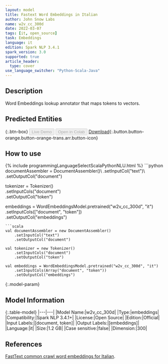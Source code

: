 ```yaml
---
layout: model
title: Fastext Word Embeddings in Italian
author: John Snow Labs
name: w2v_cc_300d
date: 2022-03-07
tags: [it, open_source]
task: Embeddings
language: it
edition: Spark NLP 3.4.1
spark_version: 3.0
supported: true
article_header:
  type: cover
use_language_switcher: "Python-Scala-Java"
---
```


## Description

Word Embeddings lookup annotator that maps tokens to vectors.

## Predicted Entities



{:.btn-box}
<button class="button button-orange" disabled>Live Demo</button>
<button class="button button-orange" disabled>Open in Colab</button>
[Download](https://s3.amazonaws.com/auxdata.johnsnowlabs.com/public/models/w2v_cc_300d_it_3.4.1_3.0_1646660816126.zip){:.button.button-orange.button-orange-trans.arr.button-icon}

## How to use



<div class="tabs-box" markdown="1">
{% include programmingLanguageSelectScalaPythonNLU.html %}
```python
documentAssembler = DocumentAssembler()\
    .setInputCol("text")\
    .setOutputCol("document")

tokenizer = Tokenizer()\
    .setInputCols("document")\
    .setOutputCol("token")
  
embeddings = WordEmbeddingsModel.pretrained("w2v_cc_300d", "it")\
    .setInputCols(["document", "token"])\
    .setOutputCol("embeddings")
```
```scala
val documentAssembler = new DocumentAssembler()
    .setInputCol("text")
    .setOutputCol("document")

val tokenizer = new Tokenizer()
    .setInputCols("document")
    .setOutputCol("token")

val embeddings = WordEmbeddingsModel.pretrained("w2v_cc_300d", "it")
    .setInputCols(Array("document", "token"))
    .setOutputCol("embeddings")
```
</div>

{:.model-param}
## Model Information

{:.table-model}
|---|---|
|Model Name:|w2v_cc_300d|
|Type:|embeddings|
|Compatibility:|Spark NLP 3.4.1+|
|License:|Open Source|
|Edition:|Official|
|Input Labels:|[document, token]|
|Output Labels:|[embeddings]|
|Language:|it|
|Size:|1.2 GB|
|Case sensitive:|false|
|Dimension:|300|

## References

[FastText common crawl word embeddings for Italian](https://fasttext.cc/docs/en/crawl-vectors.html).